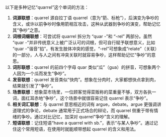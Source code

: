 以下是多种记忆“quarrel”这个单词的方法：
1. **词源联想**：quarrel 源自拉丁语 quarrel（意为“箭、标枪”），后演变为争吵的含义，或许以前争吵时像用箭相互攻击，这种从武器到争吵的演变，帮助记忆其“争吵”之意。
2. **词根词缀联想**：可尝试将 quarrel 拆分为 “quar -”和 “-rel” 两部分。虽然 “quar -”并非传统意义上被广泛认可的词根，但可自行赋予联想意义，比如 “quar -”谐音“掐”，有发生肢体冲突的感觉，“-rel”可想象成“relate”（关联）的一部分，人与人之间有冲突关联时就容易争吵，这样帮助记忆“争吵”的意思。 
3. **词形联想**：quarrel 的前四个字母 quar 类似“瓜”（gua）的拼音，可想象两个人因为一个瓜而发生“争吵”。
4. **发音联想**：quarrel 发音类似“快肉”。想象在分肉时，大家都想快点拿到肉，结果就引发了“争吵”。
5. **场景联想**：想象菜市场里，一位顾客觉得菜贩称的菜重量不够，双方各执一词，面红耳赤地“争吵”，这个场景中就很容易记住 quarrel 表示“争吵”。
6. **相关词汇联想**：与 quarrel 意思相近的词有 argue，debate。argue 更强调讲道理式的争论，debate 通常用于正式场合的辩论，而 quarrel 侧重于带有情绪的争吵。通过对比记忆，加深对 quarrel“争吵”含义的理解。
7. **短语联想**：记住短语“have a quarrel with sb.”，表示“与某人争吵”。通过记住这个常用短语，在使用时就能顺带想起 quarrel 的含义和用法。 